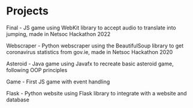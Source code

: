 # Projects

Final - JS game using WebKit library to accept audio to translate into jumping, made in Netsoc Hackathon 2022

Webscraper - Python webscraper using the BeautifulSoup library to get coronavirus statistics from gov.ie, made in Netsoc Hackathon 2020

Asteroid - Java game using Javafx to recreate basic asteroid game, following OOP principles

Game - First JS game with event handling

Flask - Python website using Flask library to integrate with a website and database

